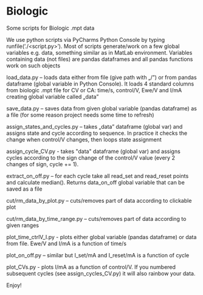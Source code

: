 # Biologic
Some scripts for Biologic .mpt data

We use python scripts via PyCharms Python Console by typing runfile(’./<script.py>’).
Most of scripts generate/work on a few global variables e.g. data, something similar as in MatLab environment. Variables containing data (not files) are pandas dataframes and all pandas functions work on such objects

load_data.py – loads data either from file (give path with „/”) or from pandas dataframe (global variable in Python Console). It loads 4 standard columns from biologic .mpt file for CV or CA: time/s, control/V, Ewe/V and I/mA creating global variable called „data” 

save_data.py – saves data from given global variable (pandas dataframe) as a file (for some reason project needs some time to refresh)

assign_states_and_cycles.py – takes „data” dataframe (global var) and assigns state and cycle according to sequence. In practice it checks the change when control/V changes, then loops state assignment

assign_cycle_CV.py - takes "data" dataframe (global var) and assigns cycles according to the sign change of the control/V value (every 2 changes of sign, cycle += 1).

extract_on_off.py – for each cycle take all read_set and read_reset points and calculate median(). Returns data_on_off global variable that can be saved as a file

cut/rm_data_by_plot.py – cuts/removes part of data according to clickable plot

cut/rm_data_by_time_range.py – cuts/removes part of data according to given ranges

plot_time_ctrlV_I.py - plots either global variable (pandas dataframe) or data from file. Ewe/V and I/mA is a function of time/s

plot_on_off.py – similar but I_set/mA and I_reset/mA is a function of cycle

plot_CVs.py - plots I/mA as a function of control/V. If you numbered subsequent cycles (see assign_cycles_CV.py) it will also rainbow your data.

Enjoy!
